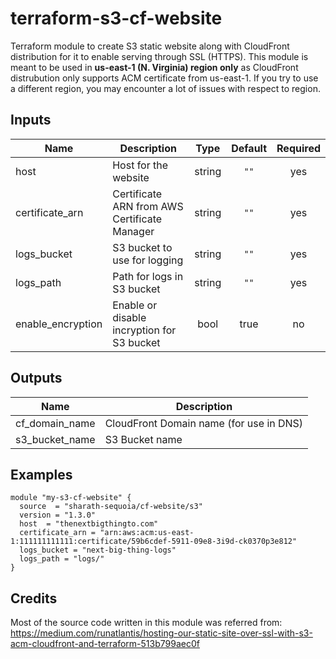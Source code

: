 # terraform-s3-cf-website
Terraform module to create S3 static website along with CloudFront distribution for it to enable serving through SSL (HTTPS). This module is meant to be used in **us-east-1 (N. Virginia) region only** as CloudFront distrubution only supports ACM certificate from us-east-1. If you try to use a different region, you may encounter a lot of issues with respect to region.

## Inputs

| Name | Description | Type | Default | Required |
|------|-------------|:----:|:-----:|:-----:|
| host |  Host for the website | string | `""` | yes |
| certificate\_arn | Certificate ARN from AWS Certificate Manager | string | `""` | yes |
| logs\_bucket | S3 bucket to use for logging | string | `""` | yes |
| logs\_path | Path for logs in S3 bucket | string | `""` | yes |
| enable\_encryption | Enable or disable incryption for S3 bucket | bool | true | no |

## Outputs

| Name | Description |
|------|-------------|
| cf\_domain\_name | CloudFront Domain name (for use in DNS) |
| s3\_bucket\_name | S3 Bucket name |


## Examples

```hcl
module "my-s3-cf-website" {
  source  = "sharath-sequoia/cf-website/s3"
  version = "1.3.0"
  host  = "thenextbigthingto.com"
  certificate_arn = "arn:aws:acm:us-east-1:111111111111:certificate/59b6cdef-5911-09e8-3i9d-ck0370p3e812"
  logs_bucket = "next-big-thing-logs"
  logs_path = "logs/"
}
```
## Credits
Most of the source code written in this module was referred from:
https://medium.com/runatlantis/hosting-our-static-site-over-ssl-with-s3-acm-cloudfront-and-terraform-513b799aec0f
